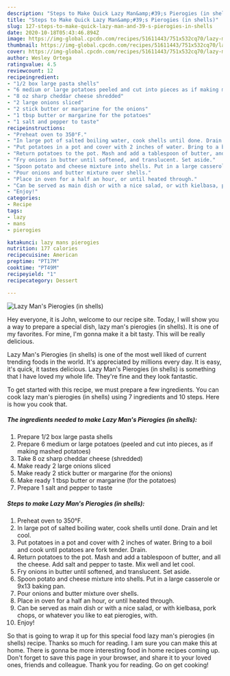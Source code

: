 ```yaml
---
description: "Steps to Make Quick Lazy Man&amp;#39;s Pierogies (in shells)"
title: "Steps to Make Quick Lazy Man&amp;#39;s Pierogies (in shells)"
slug: 127-steps-to-make-quick-lazy-man-and-39-s-pierogies-in-shells
date: 2020-10-18T05:43:46.894Z
image: https://img-global.cpcdn.com/recipes/51611443/751x532cq70/lazy-mans-pierogies-in-shells-recipe-main-photo.jpg
thumbnail: https://img-global.cpcdn.com/recipes/51611443/751x532cq70/lazy-mans-pierogies-in-shells-recipe-main-photo.jpg
cover: https://img-global.cpcdn.com/recipes/51611443/751x532cq70/lazy-mans-pierogies-in-shells-recipe-main-photo.jpg
author: Wesley Ortega
ratingvalue: 4.5
reviewcount: 12
recipeingredient:
- "1/2 box large pasta shells"
- "6 medium or large potatoes peeled and cut into pieces as if making mashed potatoes"
- "8 oz sharp cheddar cheese shredded"
- "2 large onions sliced"
- "2 stick butter or margarine for the onions"
- "1 tbsp butter or margarine for the potatoes"
- "1 salt and pepper to taste"
recipeinstructions:
- "Preheat oven to 350°F."
- "In large pot of salted boiling water, cook shells until done. Drain and let cool."
- "Put potatoes in a pot and cover with 2 inches of water. Bring to a boil and cook until potatoes are fork tender. Drain."
- "Return potatoes to the pot. Mash and add a tablespoon of butter, and all the cheese. Add salt and pepper to taste. Mix well and let cool."
- "Fry onions in butter until softened, and translucent. Set aside."
- "Spoon potato and cheese mixture into shells. Put in a large casserole or 9x13 baking pan."
- "Pour onions and butter mixture over shells."
- "Place in oven for a half an hour, or until heated through."
- "Can be served as main dish or with a nice salad, or with kielbasa, pork chops, or whatever you like to eat pierogies, with."
- "Enjoy!"
categories:
- Recipe
tags:
- lazy
- mans
- pierogies

katakunci: lazy mans pierogies 
nutrition: 177 calories
recipecuisine: American
preptime: "PT17M"
cooktime: "PT49M"
recipeyield: "1"
recipecategory: Dessert

---
```



![Lazy Man&#39;s Pierogies (in shells)](https://img-global.cpcdn.com/recipes/51611443/751x532cq70/lazy-mans-pierogies-in-shells-recipe-main-photo.jpg)

Hey everyone, it is John, welcome to our recipe site. Today, I will show you a way to prepare a special dish, lazy man&#39;s pierogies (in shells). It is one of my favorites. For mine, I'm gonna make it a bit tasty. This will be really delicious.



Lazy Man&#39;s Pierogies (in shells) is one of the most well liked of current trending foods in the world. It's appreciated by millions every day. It is easy, it's quick, it tastes delicious. Lazy Man&#39;s Pierogies (in shells) is something that I have loved my whole life. They're fine and they look fantastic.


To get started with this recipe, we must prepare a few ingredients. You can cook lazy man&#39;s pierogies (in shells) using 7 ingredients and 10 steps. Here is how you cook that.

<!--inarticleads1-->

##### The ingredients needed to make Lazy Man&#39;s Pierogies (in shells):

1. Prepare 1/2 box large pasta shells
1. Prepare 6 medium or large potatoes (peeled and cut into pieces, as if making mashed potatoes)
1. Take 8 oz sharp cheddar cheese (shredded)
1. Make ready 2 large onions sliced
1. Make ready 2 stick butter or margarine (for the onions)
1. Make ready 1 tbsp butter or margarine (for the potatoes)
1. Prepare 1 salt and pepper to taste




<!--inarticleads2-->

##### Steps to make Lazy Man&#39;s Pierogies (in shells):

1. Preheat oven to 350°F.
1. In large pot of salted boiling water, cook shells until done. Drain and let cool.
1. Put potatoes in a pot and cover with 2 inches of water. Bring to a boil and cook until potatoes are fork tender. Drain.
1. Return potatoes to the pot. Mash and add a tablespoon of butter, and all the cheese. Add salt and pepper to taste. Mix well and let cool.
1. Fry onions in butter until softened, and translucent. Set aside.
1. Spoon potato and cheese mixture into shells. Put in a large casserole or 9x13 baking pan.
1. Pour onions and butter mixture over shells.
1. Place in oven for a half an hour, or until heated through.
1. Can be served as main dish or with a nice salad, or with kielbasa, pork chops, or whatever you like to eat pierogies, with.
1. Enjoy!




So that is going to wrap it up for this special food lazy man&#39;s pierogies (in shells) recipe. Thanks so much for reading. I am sure you can make this at home. There is gonna be more interesting food in home recipes coming up. Don't forget to save this page in your browser, and share it to your loved ones, friends and colleague. Thank you for reading. Go on get cooking!
